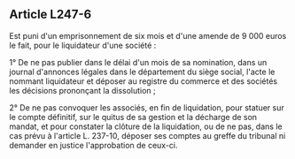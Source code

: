 Article L247-6
----
Est puni d'un emprisonnement de six mois et d'une amende de 9 000 euros le fait,
pour le liquidateur d'une société :

1° De ne pas publier dans le délai d'un mois de sa nomination, dans un journal
d'annonces légales dans le département du siège social, l'acte le nommant
liquidateur et déposer au registre du commerce et des sociétés les décisions
prononçant la dissolution ;

2° De ne pas convoquer les associés, en fin de liquidation, pour statuer sur le
compte définitif, sur le quitus de sa gestion et la décharge de son mandat, et
pour constater la clôture de la liquidation, ou de ne pas, dans le cas prévu à
l'article L. 237-10, déposer ses comptes au greffe du tribunal ni demander en
justice l'approbation de ceux-ci.
